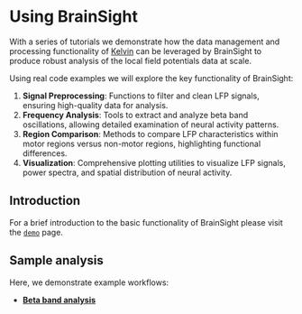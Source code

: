 # Using **BrainSight** #

With a series of tutorials we demonstrate how the data management and processing functionality of [Kelvin](https://machinemedicine.com/kelvin/) can be leveraged by BrainSight to produce robust analysis of the local field potentials data at scale.

Using real code examples we will explore the key functionality of BrainSight:

1. **Signal Preprocessing**: Functions to filter and clean LFP signals, ensuring high-quality data for analysis.
2. **Frequency Analysis**: Tools to extract and analyze beta band oscillations, allowing detailed examination of neural activity patterns.
3. **Region Comparison**: Methods to compare LFP characteristics within motor regions versus non-motor regions, highlighting functional differences.
4. **Visualization**: Comprehensive plotting utilities to visualize LFP signals, power spectra, and spatial distribution of neural activity.

## Introduction ##

For a brief introduction to the basic functionality of BrainSight please visit the [`demo`](../../home/demo.md) page.

## Sample analysis ##

Here, we demonstrate example workflows:

- [**Beta band analysis**](./beta.md)